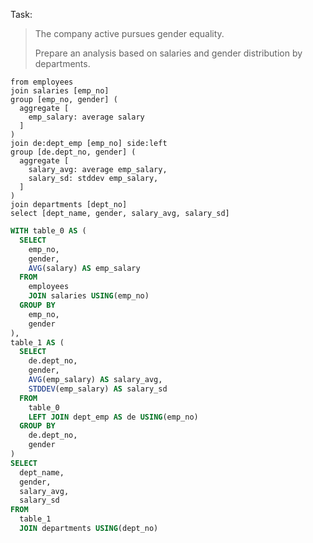 Task:

> The company active pursues gender equality.
> 
> Prepare an analysis based on salaries and gender distribution by departments.

```prql
from employees
join salaries [emp_no]
group [emp_no, gender] (
  aggregate [
    emp_salary: average salary
  ]
)
join de:dept_emp [emp_no] side:left
group [de.dept_no, gender] (
  aggregate [
    salary_avg: average emp_salary,
    salary_sd: stddev emp_salary,
  ]
)
join departments [dept_no]
select [dept_name, gender, salary_avg, salary_sd]
```

```sql
WITH table_0 AS (
  SELECT
    emp_no,
    gender,
    AVG(salary) AS emp_salary
  FROM
    employees
    JOIN salaries USING(emp_no)
  GROUP BY
    emp_no,
    gender
),
table_1 AS (
  SELECT
    de.dept_no,
    gender,
    AVG(emp_salary) AS salary_avg,
    STDDEV(emp_salary) AS salary_sd
  FROM
    table_0
    LEFT JOIN dept_emp AS de USING(emp_no)
  GROUP BY
    de.dept_no,
    gender
)
SELECT
  dept_name,
  gender,
  salary_avg,
  salary_sd
FROM
  table_1
  JOIN departments USING(dept_no)
```
